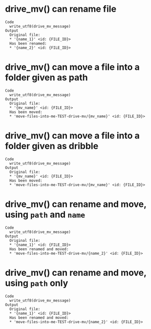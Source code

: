 # drive_mv() can rename file

    Code
      write_utf8(drive_mv_message)
    Output
      Original file:
      * '{name_1}' <id: {FILE_ID}>
      Has been renamed:
      * '{name_2}' <id: {FILE_ID}>

# drive_mv() can move a file into a folder given as path

    Code
      write_utf8(drive_mv_message)
    Output
      Original file:
      * '{mv_name}' <id: {FILE_ID}>
      Has been moved:
      * 'move-files-into-me-TEST-drive-mv/{mv_name}' <id: {FILE_ID}>

# drive_mv() can move a file into a folder given as dribble

    Code
      write_utf8(drive_mv_message)
    Output
      Original file:
      * '{mv_name}' <id: {FILE_ID}>
      Has been moved:
      * 'move-files-into-me-TEST-drive-mv/{mv_name}' <id: {FILE_ID}>

# drive_mv() can rename and move, using `path` and `name`

    Code
      write_utf8(drive_mv_message)
    Output
      Original file:
      * '{name_1}' <id: {FILE_ID}>
      Has been renamed and moved:
      * 'move-files-into-me-TEST-drive-mv/{name_2}' <id: {FILE_ID}>

# drive_mv() can rename and move, using `path` only

    Code
      write_utf8(drive_mv_message)
    Output
      Original file:
      * '{name_1}' <id: {FILE_ID}>
      Has been renamed and moved:
      * 'move-files-into-me-TEST-drive-mv/{name_2}' <id: {FILE_ID}>

